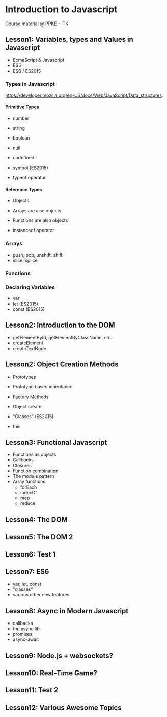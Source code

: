 # Introduction to Javascript
Course material @ PPKE - ITK


## Lesson1: Variables, types and Values in Javascript

 - EcmaScript & Javascript
 - ES5
 - ES6 / ES2015

### Types in Javascript

https://developer.mozilla.org/en-US/docs/Web/JavaScript/Data_structures

#### Primitive Types
 - number
 - string
 - boolean
 - null
 - undefined
 - symbol (ES2015)

 - typeof operator
 
#### Reference Types
 - Objects
 - Arrays are also objects
 - Functions are also objects
 
 - instanceof operator

### Arrays
 - push, pop, unshift, shift
 - slice, splice


### Functions

### Declaring Variables
 - var
 - let (ES2015)
 - const (ES2015)
 
## Lesson2: Introduction to the DOM
 - getElementById, getElementByClassName, etc.
 - createElement
 - createTextNode

## Lesson2: Object Creation Methods

 - Prototypes
 - Prototype based inheritance
 - Factory Methods
 - Object.create
 - "Classes" (ES2015)
 
 - this

## Lesson3: Functional Javascript
 
 - Functions as objects
 - Callbacks
 - Closures
 - Function combination
 - The module pattern
 - Array functions
   - forEach
   - indexOf
   - map
   - reduce
   

## Lesson4: The DOM

## Lesson5: The DOM 2

## Lesson6: Test 1

## Lesson7: ES6

 - var, let, const
 - "classes"
 - various other new features
 
## Lesson8: Async in Modern Javascript

 - callbacks
 - the async lib
 - promises
 - async-await
 
## Lesson9: Node.js + websockets?

## Lesson10: Real-Time Game?

## Lesson11: Test 2

## Lesson12: Various Awesome Topics


